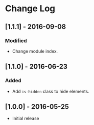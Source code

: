 # Change Log

## [1.1.1] - 2016-09-08

### Modified
- Change module index.


## [1.1.0] - 2016-06-23

### Added
- Add `is-hidden` class to hide elements.


## [1.0.0] - 2016-05-25 

* Initial release